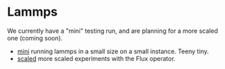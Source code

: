 # Lammps

We currently have a "mini" testing run, and are planning for a more scaled one (coming soon).

 - [mini](mini) running lammps in a small size on a small instance. Teeny tiny.
 - [scaled](scaled) more scaled experiments with the Flux operator.